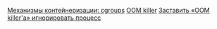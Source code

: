 [Механизмы контейнеризации: cgroups](/articles/%D0%9C%D0%B5%D1%85%D0%B0%D0%BD%D0%B8%D0%B7%D0%BC%D1%8B%20%D0%BA%D0%BE%D0%BD%D1%82%D0%B5%D0%B9%D0%BD%D0%B5%D1%80%D0%B8%D0%B7%D0%B0%D1%86%D0%B8%D0%B8%3A%20cgroups.md)
[OOM killer](/articles/OOM%20killer.md)
[Заставить «OOM killer'а» игнорировать процесс](/articles/%D0%97%D0%B0%D1%81%D1%82%D0%B0%D0%B2%D0%B8%D1%82%D1%8C%20%C2%ABOOM%20killer%27%D0%B0%C2%BB%20%D0%B8%D0%B3%D0%BD%D0%BE%D1%80%D0%B8%D1%80%D0%BE%D0%B2%D0%B0%D1%82%D1%8C%20%D0%BF%D1%80%D0%BE%D1%86%D0%B5%D1%81%D1%81.md)

